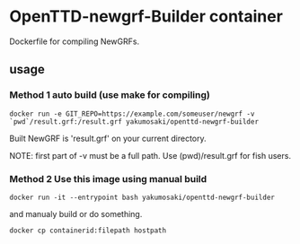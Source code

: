 # OpenTTD-newgrf-Builder container

Dockerfile for compiling NewGRFs.  


## usage

### Method 1 auto build (use make for compiling)

```
docker run -e GIT_REPO=https://example.com/someuser/newgrf -v `pwd`/result.grf:/result.grf yakumosaki/openttd-newgrf-builder
```

Built NewGRF is 'result.grf' on your current directory.

NOTE: first part of -v must be a full path. Use (pwd)/result.grf for fish users.

### Method 2 Use this image using manual build

```
docker run -it --entrypoint bash yakumosaki/openttd-newgrf-builder
```

and manualy build or do something.

```
docker cp containerid:filepath hostpath
```


